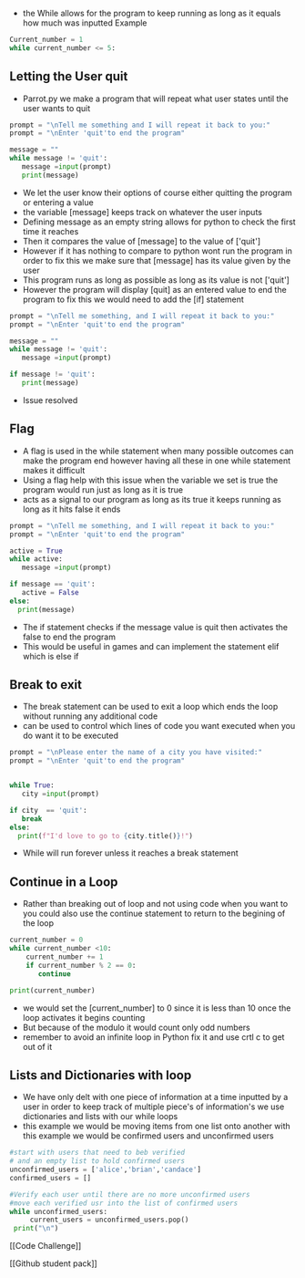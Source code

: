 * the While allows for the program to keep running as long as it equals how much was inputted 
Example 
```Python Terminal
Current_number = 1
while current_number <= 5:
```
## Letting the User quit 
-  Parrot.py we make a program that will repeat what user states until the user wants to quit 
```python
prompt = "\nTell me something and I will repeat it back to you:"
prompt = "\nEnter 'quit'to end the program"

message = ""
while message != 'quit':
   message =input(prompt)
   print(message)
```
	
- We let the user know their options of course either quitting the program or entering a value
- the variable [message] keeps track on whatever the user inputs 
- Defining message as an empty string allows for python to check the first time it reaches 
- Then it compares the value of [message] to the value of ['quit']
- However if it has nothing to compare to python wont run the program in order to fix this we make sure that [message] has its value given by the user
- This program runs as long as possible as long as its value is not ['quit'] 
- However the program will display [quit] as an entered value to end the program to fix this we would need to add the [if] statement 

```Python
prompt = "\nTell me something, and I will repeat it back to you:"
prompt = "\nEnter 'quit'to end the program"

message = ""
while message != 'quit':
   message =input(prompt)

if message != 'quit':
   print(message)
```

- Issue resolved
## Flag
- A flag is used in the while statement when many possible outcomes can make the program end however having all these in one while statement makes it difficult
- Using a flag help with this issue when the variable we set is  true the program would run just as long as it is true 
- acts as a signal to our program as long as its true it keeps running as long as it hits false it ends

```Python
prompt = "\nTell me something, and I will repeat it back to you:"
prompt = "\nEnter 'quit'to end the program"

active = True
while active:
   message =input(prompt)

if message == 'quit':
   active = False
else:
  print(message)
```
- The if statement checks if the message value is quit then activates the false to end the program
- This would be useful in games and can implement the statement elif which is else if

## Break to exit
- The break statement can be used to exit a loop which ends the loop without running any additional code 
- can be used to control which lines of code you want executed when you do want it to be executed 
```python
prompt = "\nPlease enter the name of a city you have visited:"
prompt = "\nEnter 'quit'to end the program"


while True:
   city =input(prompt)

if city  == 'quit':
   break
else:
  print(f"I'd love to go to {city.title()}!")
```
- While will run forever unless it reaches a break statement 

## Continue in a Loop
- Rather than breaking out of loop and not using code when you want to you could also use the continue statement to return to the begining of the loop

```Python
current_number = 0
while current_number <10:
    current_number += 1 
    if current_number % 2 == 0:
       continue 

print(current_number)
```
-  we would set the [current_number] to 0 since it is less than 10 once the loop activates it begins counting 
- But because of the modulo it would count only odd numbers 
- remember to avoid an infinite loop in Python fix it and use crtl c to get out of it

## Lists and Dictionaries with loop
- We have only delt with one piece of information at a time inputted by a user in order to keep track of multiple piece's of information's we use dictionaries and lists with our while loops
- this example we would be moving items from one list onto another with this example we would be confirmed users and unconfirmed users 

```Python
#start with users that need to beb verified 
# and an empty list to hold confirmed users 
unconfirmed_users = ['alice','brian','candace']
confirmed_users = []

#Verify each user until there are no more unconfirmed users
#move each verified usr into the list of confirmed users 
while unconfirmed_users: 
     current_users = unconfirmed_users.pop()
 print("\n")

```





[[Code Challenge]]








[[Github student pack]]
